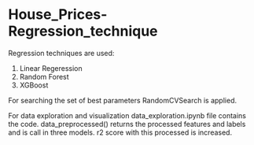 # House_Prices-Regression_technique
Regression techniques are used:
1. Linear Regeression
2. Random Forest
3. XGBoost 

For searching the set of best parameters RandomCVSearch is applied.

For data exploration and visualization data_exploration.ipynb file contains the code. 
data_preprocessed() returns the processed features and labels and is call in three models. r2 score with this processed is increased.
